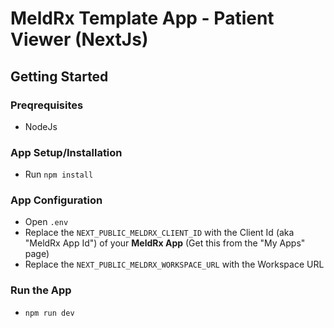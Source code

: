 # MeldRx Template App - Patient Viewer (NextJs)

## Getting Started

### Preqrequisites
- NodeJs
### App Setup/Installation
- Run `npm install`

### App Configuration
- Open `.env`
- Replace the `NEXT_PUBLIC_MELDRX_CLIENT_ID` with the Client Id (aka "MeldRx App Id") of your **MeldRx App** (Get this from the "My Apps" page)
- Replace the `NEXT_PUBLIC_MELDRX_WORKSPACE_URL` with the Workspace URL
### Run the App
- `npm run dev`
